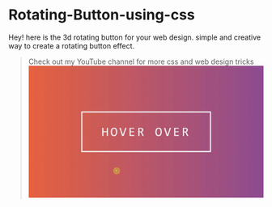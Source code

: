 # Rotating-Button-using-css
Hey! here is the 3d rotating button for your web design. simple and creative way to create a rotating button effect.
> Check out my YouTube channel for more css and web design tricks
![Rotating Button using css](preview.gif)
